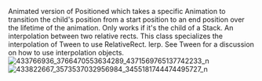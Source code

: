 Animated version of Positioned which takes a specific Animation<RelativeRect> to transition the child's position from a start position to an end position over the lifetime of the animation. Only works if it's the child of a Stack.
An interpolation between two relative rects. This class specializes the interpolation of Tween<RelativeRect> to use RelativeRect. lerp. See Tween for a discussion on how to use interpolation objects.
![433766936_3766470553634289_4371569765137742233_n](https://github.com/samro123/animationsFlutter/assets/103051880/f39efbe2-7a82-4735-9a35-4f0673effb23)
![433822667_3573537032956984_3455181744474495727_n](https://github.com/samro123/animationsFlutter/assets/103051880/f7f8bc5b-7081-43b0-afc6-ff63ddbd99d8)
